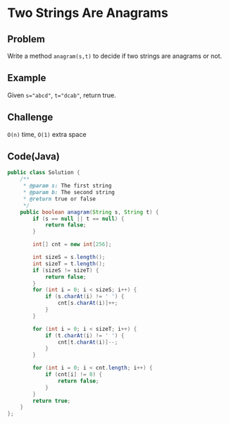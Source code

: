 # Two Strings Are Anagrams

## Problem

Write a method `anagram(s,t)` to decide if two strings are anagrams or not.

## Example

Given `s="abcd"`, `t="dcab"`, return true.

## Challenge

`O(n)` time, `O(1)` extra space

## Code(Java)

```java
public class Solution {
    /**
     * @param s: The first string
     * @param b: The second string
     * @return true or false
     */
    public boolean anagram(String s, String t) {
        if (s == null || t == null) {
            return false;
        }

        int[] cnt = new int[256];

        int sizeS = s.length();
        int sizeT = t.length();
        if (sizeS != sizeT) {
            return false;
        }
        for (int i = 0; i < sizeS; i++) {
            if (s.charAt(i) != ' ') {
                cnt[s.charAt(i)]++;
            }
        }

        for (int i = 0; i < sizeT; i++) {
            if (t.charAt(i) != ' ') {
                cnt[t.charAt(i)]--;
            }
        }

        for (int i = 0; i < cnt.length; i++) {
            if (cnt[i] != 0) {
                return false;
            }
        }
        return true;
    }
};
```

